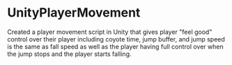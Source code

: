 # UnityPlayerMovement

Created a player movement script in Unity that gives player "feel good" control over their player including coyote time, jump buffer, and jump speed is the same as fall speed as well as the player having full control over when the jump stops and the player starts falling.
